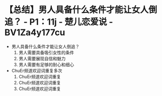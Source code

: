 # 【总结】男人具备什么条件才能让女人倒追？ - P1：11j - 楚儿恋爱说 - BV1Za4y177cu

-   男人具备什么条件才能让女人倒追？
    1.  男人需要具备吸引女性的条件
    2.  男人需要展现自信和魅力
    3.  男人需要有足够的耐心和细心
-   ChuEr频道欢迎词重复多次
    1.  ChuEr频道欢迎词重复
    2.  ChuEr频道欢迎词重复
    3.  ChuEr频道欢迎词重复
